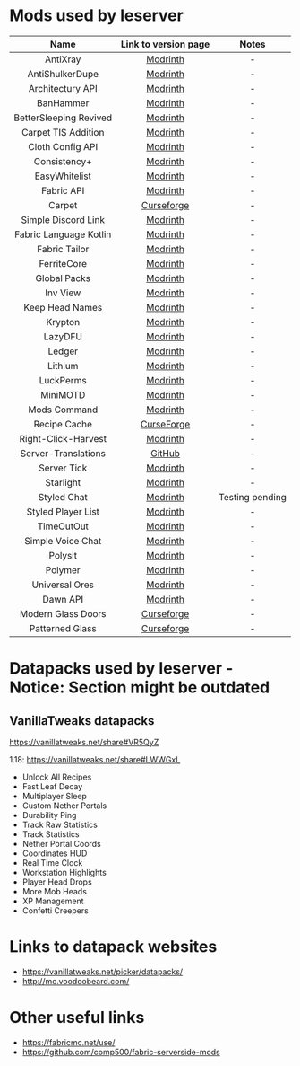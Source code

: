 # Mods used by leserver

| Name | Link to version page | Notes |
| :-: | :-: | :-: |
| AntiXray | [Modrinth](https://modrinth.com/mod/anti-xray/versions) | - |
| AntiShulkerDupe | [Modrinth](https://modrinth.com/mod/antishulkerdupe/versions) | - |
| Architectury API | [Modrinth](https://modrinth.com/mod/architectury-api/versions) | - |
| BanHammer | [Modrinth](https://modrinth.com/mod/banhammer/versions) | - |
| BetterSleeping Revived | [Modrinth](https://modrinth.com/mod/bettersleeping-revived/versions) | - |
| Carpet TIS Addition | [Modrinth](https://modrinth.com/mod/carpet-tis-addition/versions) | - |
| Cloth Config API | [Modrinth](https://modrinth.com/mod/cloth-config/versions) | - |
| Consistency+ | [Modrinth](https://modrinth.com/mod/consistencyplus/versions) | - |
| EasyWhitelist | [Modrinth](https://modrinth.com/mod/easywhitelist/versions) | - |
| Fabric API | [Modrinth](https://modrinth.com/mod/fabric-api/versions) | - |
| Carpet | [Curseforge](https://www.curseforge.com/minecraft/mc-mods/carpet/files) | - |
| Simple Discord Link | [Modrinth](https://modrinth.com/mod/sdlink/versions) | - |
| Fabric Language Kotlin | [Modrinth](https://modrinth.com/mod/fabric-language-kotlin/versions) | - |
| Fabric Tailor | [Modrinth](https://modrinth.com/mod/fabrictailor/versions) | - |
| FerriteCore | [Modrinth](https://modrinth.com/mod/ferrite-core/versions) | - |
| Global Packs | [Modrinth](https://modrinth.com/mod/globalpacks/versions) | - |
| Inv View | [Modrinth](https://modrinth.com/mod/invview/versions) | - |
| Keep Head Names | [Modrinth](https://modrinth.com/mod/keepheadnames/versions) | - |
| Krypton | [Modrinth](https://modrinth.com/mod/krypton/versions) | - |
| LazyDFU | [Modrinth](https://modrinth.com/mod/lazydfu/versions) | - |
| Ledger | [Modrinth](https://modrinth.com/mod/ledger/versions) | - |
| Lithium | [Modrinth](https://modrinth.com/mod/lithium/versions) | - |
| LuckPerms | [Modrinth](https://modrinth.com/mod/luckperms/versions) | - |
| MiniMOTD | [Modrinth](https://modrinth.com/mod/minimotd/versions) | - |
| Mods Command | [Modrinth](https://modrinth.com/mod/mods-command/versions) | - |
| Recipe Cache | [CurseForge](https://www.curseforge.com/minecraft/mc-mods/recipe-cache/files) | - |
| Right-Click-Harvest | [Modrinth](https://modrinth.com/mod/right-click-harvest/versions) | - |
| Server-Translations | [GitHub](https://github.com/NucleoidMC/Server-Translations/releases) | - |
| Server Tick | [Modrinth](https://modrinth.com/mod/servertick/versions) | - |
| Starlight | [Modrinth](https://modrinth.com/mod/starlight/versions) | - |
| Styled Chat | [Modrinth](https://modrinth.com/mod/styled-chat/versions) | Testing pending |
| Styled Player List | [Modrinth](https://modrinth.com/mod/styledplayerlist/versions) | - |
| TimeOutOut | [Modrinth](https://modrinth.com/mod/timeoutout/versions) | - |
| Simple Voice Chat | [Modrinth](https://modrinth.com/mod/simple-voice-chat/versions) | - |
| Polysit | [Modrinth](https://modrinth.com/mod/polysit/versions) | - |
| Polymer | [Modrinth](https://modrinth.com/mod/polymer/versions) | - |
| Universal Ores | [Modrinth](https://modrinth.com/mod/universal_ores/versions) | - |
| Dawn API | [Modrinth](https://modrinth.com/mod/dawn/versions) | - |
| Modern Glass Doors | [Curseforge](https://www.curseforge.com/minecraft/mc-mods/modern-glass-doors/files) | - |
| Patterned Glass | [Curseforge](https://www.curseforge.com/minecraft/mc-mods/patterned-glass/files) | - |

# Datapacks used by leserver - Notice: Section might be outdated

## VanillaTweaks datapacks

<https://vanillatweaks.net/share#VR5QyZ>

1\.18: <https://vanillatweaks.net/share#LWWGxL>

* Unlock All Recipes
* Fast Leaf Decay
* Multiplayer Sleep
* Custom Nether Portals
* Durability Ping
* Track Raw Statistics
* Track Statistics
* Nether Portal Coords
* Coordinates HUD
* Real Time Clock
* Workstation Highlights
* Player Head Drops
* More Mob Heads
* XP Management
* Confetti Creepers

# Links to datapack websites

* <https://vanillatweaks.net/picker/datapacks/>
* <http://mc.voodoobeard.com/>

# Other useful links

* <https://fabricmc.net/use/>
* <https://github.com/comp500/fabric-serverside-mods>
